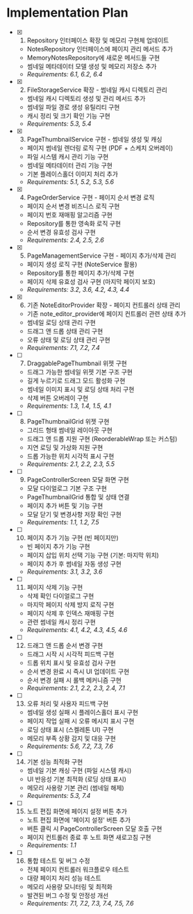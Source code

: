 # Implementation Plan

- [x] 1. Repository 인터페이스 확장 및 메모리 구현체 업데이트

  - NotesRepository 인터페이스에 페이지 관리 메서드 추가
  - MemoryNotesRepository에 새로운 메서드들 구현
  - 썸네일 메타데이터 모델 생성 및 메모리 저장소 추가
  - _Requirements: 6.1, 6.2, 6.4_

- [x] 2. FileStorageService 확장 - 썸네일 캐시 디렉토리 관리

  - 썸네일 캐시 디렉토리 생성 및 관리 메서드 추가
  - 썸네일 파일 경로 생성 유틸리티 구현
  - 캐시 정리 및 크기 확인 기능 구현
  - _Requirements: 5.3, 5.4_

- [x] 3. PageThumbnailService 구현 - 썸네일 생성 및 캐싱

  - 페이지 썸네일 렌더링 로직 구현 (PDF + 스케치 오버레이)
  - 파일 시스템 캐시 관리 기능 구현
  - 썸네일 메타데이터 관리 기능 구현
  - 기본 플레이스홀더 이미지 처리 추가
  - _Requirements: 5.1, 5.2, 5.3, 5.6_

- [x] 4. PageOrderService 구현 - 페이지 순서 변경 로직

  - 페이지 순서 변경 비즈니스 로직 구현
  - 페이지 번호 재매핑 알고리즘 구현
  - Repository를 통한 영속화 로직 구현
  - 순서 변경 유효성 검사 구현
  - _Requirements: 2.4, 2.5, 2.6_

- [x] 5. PageManagementService 구현 - 페이지 추가/삭제 관리

  - 페이지 생성 로직 구현 (NoteService 활용)
  - Repository를 통한 페이지 추가/삭제 구현
  - 페이지 삭제 유효성 검사 구현 (마지막 페이지 보호)
  - _Requirements: 3.2, 3.6, 4.2, 4.3, 4.4_

- [x] 6. 기존 NoteEditorProvider 확장 - 페이지 컨트롤러 상태 관리

  - 기존 note_editor_provider에 페이지 컨트롤러 관련 상태 추가
  - 썸네일 로딩 상태 관리 구현
  - 드래그 앤 드롭 상태 관리 구현
  - 오류 상태 및 로딩 상태 관리 구현
  - _Requirements: 7.1, 7.2, 7.4_

- [ ] 7. DraggablePageThumbnail 위젯 구현

  - 드래그 가능한 썸네일 위젯 기본 구조 구현
  - 길게 누르기로 드래그 모드 활성화 구현
  - 썸네일 이미지 표시 및 로딩 상태 처리 구현
  - 삭제 버튼 오버레이 구현
  - _Requirements: 1.3, 1.4, 1.5, 4.1_

- [ ] 8. PageThumbnailGrid 위젯 구현

  - 그리드 형태 썸네일 레이아웃 구현
  - 드래그 앤 드롭 지원 구현 (ReorderableWrap 또는 커스텀)
  - 지연 로딩 및 가상화 지원 구현
  - 드롭 가능한 위치 시각적 표시 구현
  - _Requirements: 2.1, 2.2, 2.3, 5.5_

- [ ] 9. PageControllerScreen 모달 화면 구현

  - 모달 다이얼로그 기본 구조 구현
  - PageThumbnailGrid 통합 및 상태 연결
  - 페이지 추가 버튼 및 기능 구현
  - 모달 닫기 및 변경사항 저장 확인 구현
  - _Requirements: 1.1, 1.2, 7.5_

- [ ] 10. 페이지 추가 기능 구현 (빈 페이지만)

  - 빈 페이지 추가 기능 구현
  - 페이지 삽입 위치 선택 기능 구현 (기본: 마지막 위치)
  - 페이지 추가 후 썸네일 자동 생성 구현
  - _Requirements: 3.1, 3.2, 3.6_

- [ ] 11. 페이지 삭제 기능 구현

  - 삭제 확인 다이얼로그 구현
  - 마지막 페이지 삭제 방지 로직 구현
  - 페이지 삭제 후 인덱스 재매핑 구현
  - 관련 썸네일 캐시 정리 구현
  - _Requirements: 4.1, 4.2, 4.3, 4.5, 4.6_

- [ ] 12. 드래그 앤 드롭 순서 변경 구현

  - 드래그 시작 시 시각적 피드백 구현
  - 드롭 위치 표시 및 유효성 검사 구현
  - 순서 변경 완료 시 즉시 UI 업데이트 구현
  - 순서 변경 실패 시 롤백 메커니즘 구현
  - _Requirements: 2.1, 2.2, 2.3, 2.4, 7.1_

- [ ] 13. 오류 처리 및 사용자 피드백 구현

  - 썸네일 생성 실패 시 플레이스홀더 표시 구현
  - 페이지 작업 실패 시 오류 메시지 표시 구현
  - 로딩 상태 표시 (스켈레톤 UI) 구현
  - 메모리 부족 상황 감지 및 대응 구현
  - _Requirements: 5.6, 7.2, 7.3, 7.6_

- [ ] 14. 기본 성능 최적화 구현

  - 썸네일 기본 캐싱 구현 (파일 시스템 캐시)
  - UI 반응성 기본 최적화 (로딩 상태 표시)
  - 메모리 사용량 기본 관리 (썸네일 해제)
  - _Requirements: 5.3, 7.4_

- [ ] 15. 노트 편집 화면에 페이지 설정 버튼 추가

  - 노트 편집 화면에 '페이지 설정' 버튼 추가
  - 버튼 클릭 시 PageControllerScreen 모달 호출 구현
  - 페이지 컨트롤러 종료 후 노트 화면 새로고침 구현
  - _Requirements: 1.1_

- [ ] 16. 통합 테스트 및 버그 수정
  - 전체 페이지 컨트롤러 워크플로우 테스트
  - 대량 페이지 처리 성능 테스트
  - 메모리 사용량 모니터링 및 최적화
  - 발견된 버그 수정 및 안정성 개선
  - _Requirements: 7.1, 7.2, 7.3, 7.4, 7.5, 7.6_

